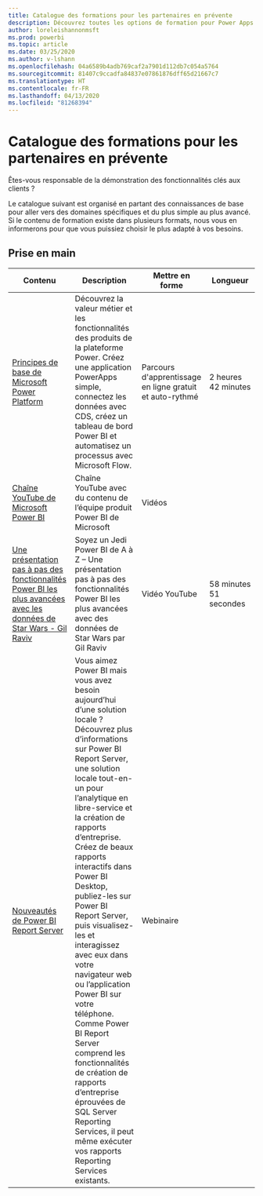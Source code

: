 ```yaml
---
title: Catalogue des formations pour les partenaires en prévente
description: Découvrez toutes les options de formation pour Power Apps
author: loreleishannonmsft
ms.prod: powerbi
ms.topic: article
ms.date: 03/25/2020
ms.author: v-lshann
ms.openlocfilehash: 04a6589b4adb769caf2a7901d112db7c054a5764
ms.sourcegitcommit: 81407c9ccadfa84837e07861876dff65d21667c7
ms.translationtype: HT
ms.contentlocale: fr-FR
ms.lasthandoff: 04/13/2020
ms.locfileid: "81268394"
---
```

# <a name="partner-pre-sales-learning-catalog"></a>Catalogue des formations pour les partenaires en prévente

Êtes-vous responsable de la démonstration des fonctionnalités clés aux clients ? 

Le catalogue suivant est organisé en partant des connaissances de base pour aller vers des domaines spécifiques et du plus simple au plus avancé. Si le contenu de formation existe dans plusieurs formats, nous vous en informerons pour que vous puissiez choisir le plus adapté à vos besoins.

## <a name="get-started"></a>Prise en main<a name="get-started"></a>
| Contenu  | Description | Mettre en forme  | Longueur   |
|-------------------------------------------------------------------------------------------------------------------------------------|-------------------------------------------------------------------------------------------------------------------------------------------------------------------------------------------------------------------------------------------------------------------------------------------------------------------------------------------------------------------------------------------------------------------------------------------------------------------------------------------------------------------------------------------------------------------|---------------------------------------|-------------|
| [Principes de base de Microsoft Power Platform](https://docs.microsoft.com/learn/paths/power-plat-fundamentals/)   | Découvrez la valeur métier et les fonctionnalités des produits de la plateforme Power. Créez une application PowerApps simple, connectez les données avec CDS, créez un tableau de bord Power BI et automatisez un processus avec Microsoft Flow.   | Parcours d'apprentissage en ligne gratuit et auto-rythmé | 2 heures 42 minutes   |
| [Chaîne YouTube de Microsoft Power BI](https://www.youtube.com/user/mspowerbi/videos)                                                 | Chaîne YouTube avec du contenu de l’équipe produit Power BI de Microsoft  | Vidéos |             |
| [Une présentation pas à pas des fonctionnalités Power BI les plus avancées avec les données de Star Wars - Gil Raviv](https://www.youtube.com/watch?v=r0Qk5V8dvgg) | Soyez un Jedi Power BI de A à Z – Une présentation pas à pas des fonctionnalités Power BI les plus avancées avec des données de Star Wars par Gil Raviv  | Vidéo YouTube   | 58 minutes 51 secondes |
| [Nouveautés de Power BI Report Server](https://info.microsoft.com/whats-new-powerbi-report-server-ondemand.html)       | Vous aimez Power BI mais vous avez besoin aujourd’hui d’une solution locale ? Découvrez plus d’informations sur Power BI Report Server, une solution locale tout-en-un pour l’analytique en libre-service et la création de rapports d’entreprise. Créez de beaux rapports interactifs dans Power BI Desktop, publiez-les sur Power BI Report Server, puis visualisez-les et interagissez avec eux dans votre navigateur web ou l’application Power BI sur votre téléphone. Comme Power BI Report Server comprend les fonctionnalités de création de rapports d’entreprise éprouvées de SQL Server Reporting Services, il peut même exécuter vos rapports Reporting Services existants. | Webinaire   |             |